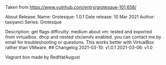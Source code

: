 Taken from https://www.vulnhub.com/entry/grotesque-101,658/ 

About Release:
    Name: Grotesque: 1.0.1
    Date release: 10 Mar 2021
    Author: tasiyanci
    Series: Grotesque

Description:
    get flags
    difficulty: medium
    about vm: tested and exported from virtualbox. dhcp and nested vtx/amdv enabled. you can contact me by email for troubleshooting or questions.
    This works better with VirtualBox rather than VMware. ## Changelog 2021-03-10: v1.0.1 2021-03-06: v1.0 

Vagrant box made by RedHatAugust
